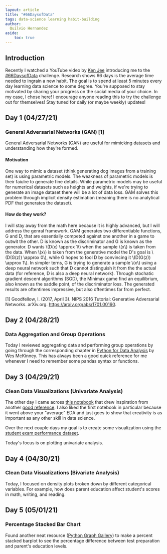 ```yaml
---
layout: article
title: "#66DaysofData"
tags: data-science learning habit-building
author:
  Quilvio Hernandez
aside:
    toc: true
---
```


## Introduction
Recently I watched a YouTube video by [Ken Jee](https://www.youtube.com/channel/UCiT9RITQ9PW6BhXK0y2jaeg) introducing me to the [#66DaysofData](https://www.youtube.com/watch?v=qV_AlRwhI3I&ab_channel=KenJee) challenge. Research shows 66 days is the average time needed to ingrain a new habit. The goal is to spend at least 5 minutes every day learning data science to some degree. You're supposed to stay motivated by sharing your progress on the social media of your choice. In my case, I chose here! I encourage anyone reading this to try the challenge out for themselves! Stay tuned for daily (or maybe weekly) updates!

## Day 1  (04/27/21)
### General Adversarial Networks (GAN) [1] 
General Adversarial Networks (GAN) are useful for mimicking datasets and understanding how they're formed.  

#### Motivation  
One way to mimic a dataset (think generating dog images from a training set) is using parametric models. The weakness of parametric models is their faiulre to generate fine details. While parametric models may be useful for numerical datasets such as heights and weights, if we're trying to generate an image dataset there will be a lot of data loss. GAM solves this problem through implicit density estimation (meaning there is no analytical PDF that generates the dataset). 

#### How do they work?  
I will stay away from the math here because it is highly advanced, but I will address the genral framework. GAM generates two differentiable functions, G and D, that are essentially competed against one another in a game to outwit the other. D is known as the discriminator and G is known as the generator. D wants \\\(D(x) \approx 1\\\) when the sample \\\(x\\\) is taken from the data. When \\\(x\\\) is taken from the generative model the D's goal is \\\(D(G(z)) \approx 0\\\), while G hopes to fool D by convincing it \\\(D(G(z)) \approx 1\\\). In simpler terns, G is trying to generate a sample \\\(x\\\) using a deep neural network such that D cannot distinguish it from the the actual data (for reference, D is also a deep neural network). Through stochatic gradient descent algorithms (SGD), the Minimax game find an equilibrium, also known as the saddle point, of the discriminator loss. The generated results are oftentimes impressive, but also oftentimes far from perfect. 

[1] Goodfellow, I. (2017, April 3). NIPS 2016 Tutorial: Generative Adversarial Networks. arXiv.org. https://arxiv.org/abs/1701.00160. 

## Day 2  (04/28/21)
### Data Aggregation and Group Operations
Today I reviewed aggregating data and performing group operations by going through the corresponding chapter in [Python for Data Analysis](https://www.programmer-books.com/wp-content/uploads/2019/04/Python-for-Data-Analysis-2nd-Edition.pdf) by Wes McKinney. This has always been a good quick reference for me whenever I need to remember some pandas syntax or functions. 

## Day 3  (04/29/21)
### Clean Data Visualizations (Univariate Analysis)
The other day I came across [this notebook](https://www.kaggle.com/joshuaswords/awesome-eda-2021-happiness-population) that drew inspiration from another [good reference](https://www.kaggle.com/gaetanlopez/how-to-make-clean-visualizations). I also liked the first notebook in particular because it went above your "average" EDA and just goes to show that creativity is as important as any other skill in data science. 

Over the next couple days my goal is to create some visualization using the [student exam performance dataset](https://www.kaggle.com/spscientist/students-performance-in-exams?tags=13208-Data+Visualization).

Today's focus is on plotting univariate analysis.

## Day 4 (04/30/21)
### Clean Data Visualizations (Bivariate Analysis)

Today, I focused on density plots broken down by different categorical variables. For example, how does parent education affect student's scores in math, writing, and reading.

## Day 5 (05/01/21)
### Percentage Stacked Bar Chart 

Found another neat resource ([Python Graph Gallery](https://www.python-graph-gallery.com/stacked-and-percent-stacked-barplot)) to make a percent stacked barplot to see the percentage difference between test preparation and parent's education levels. 
